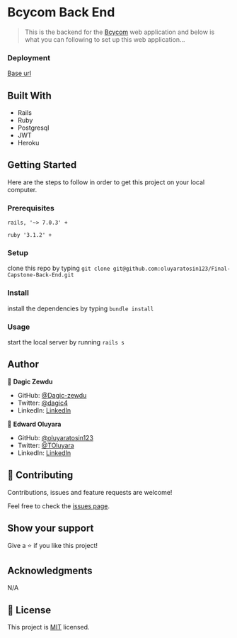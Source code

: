 # Bcycom Back End
> This is the backend for the [Bcycom]() web application and below is what you can following to set up this web application...

### Deployment

[Base url]()

## Built With

- Rails
- Ruby 
- Postgresql
- JWT
- Heroku

## Getting Started

Here are the steps to follow in order to get this project on your local computer.

### Prerequisites

`rails, '~> 7.0.3' +`

`ruby '3.1.2' +`

### Setup

clone this repo by typing `git clone git@github.com:oluyaratosin123/Final-Capstone-Back-End.git`

### Install

install the dependencies by typing `bundle install`

### Usage

start the local server by running `rails s`


## Author

👤 **Dagic Zewdu**

- GitHub: [@Dagic-zewdu](https://github.com/Dagic-zewdu)
- Twitter: [@dagic4](https://twitter.com/dagic4)
- LinkedIn: [LinkedIn](https://www.linkedin.com/in/dagi-zewdu-21b835215/)

👤 **Edward Oluyara**

- GitHub: [@oluyaratosin123](https://github.com/oluyaratosin123)
- Twitter: [@TOluyara](https://twitter.com/TOluyara)
- LinkedIn: [LinkedIn](https://www.linkedin.com/in/edward-oluyara/)

## 🤝 Contributing

Contributions, issues and feature requests are welcome!

Feel free to check the [issues page](issues/).

## Show your support

Give a ⭐️ if you like this project!

## Acknowledgments

 N/A

## 📝 License

This project is [MIT](lic.url) licensed.
